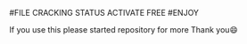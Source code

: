 #FILE CRACKING STATUS ACTIVATE FREE
#ENJOY 

If you use this please started repository for more
Thank you😄
